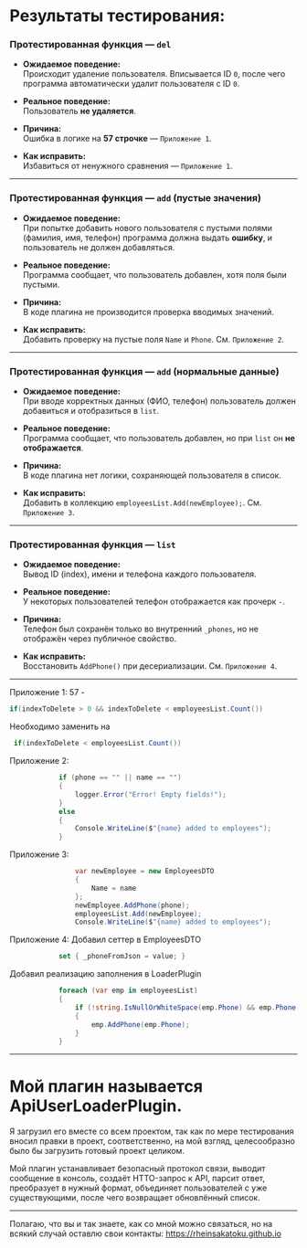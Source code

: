 # Результаты тестирования:

### Протестированная функция — `del`

- **Ожидаемое поведение:**  
  Происходит удаление пользователя. Вписывается ID `0`, после чего программа автоматически удалит пользователя с ID `0`.

- **Реальное поведение:**  
  Пользователь **не удаляется**.

- **Причина:**  
  Ошибка в логике на **57 строчке** — `Приложение 1`.

- **Как исправить:**  
  Избавиться от ненужного сравнения — `Приложение 1`.

---

### Протестированная функция — `add` (пустые значения)

- **Ожидаемое поведение:**  
  При попытке добавить нового пользователя с пустыми полями (фамилия, имя, телефон) программа должна выдать **ошибку**, и пользователь не должен добавляться.

- **Реальное поведение:**  
  Программа сообщает, что пользователь добавлен, хотя поля были пустыми.

- **Причина:**  
  В коде плагина не производится проверка вводимых значений.

- **Как исправить:**  
  Добавить проверку на пустые поля `Name` и `Phone`. См. `Приложение 2`.

---

### Протестированная функция — `add` (нормальные данные)

- **Ожидаемое поведение:**  
  При вводе корректных данных (ФИО, телефон) пользователь должен добавиться и отобразиться в `list`.

- **Реальное поведение:**  
  Программа сообщает, что пользователь добавлен, но при `list` он **не отображается**.

- **Причина:**  
  В коде плагина нет логики, сохраняющей пользователя в список.

- **Как исправить:**  
  Добавить в коллекцию `employeesList.Add(newEmployee);`. См. `Приложение 3`.

---

### Протестированная функция — `list`

- **Ожидаемое поведение:**  
  Вывод ID (index), имени и телефона каждого пользователя.

- **Реальное поведение:**  
  У некоторых пользователей телефон отображается как прочерк `-`.

- **Причина:**  
  Телефон был сохранён только во внутренний `_phones`, но не отображён через публичное свойство.

- **Как исправить:**  
  Восстановить `AddPhone()` при десериализации. См. `Приложение 4`.

---

Приложение 1:
57 -
```cs
if(indexToDelete > 0 && indexToDelete < employeesList.Count()) 
```
Необходимо заменить на
```cs
 if(indexToDelete < employeesList.Count())
```

Приложение 2:
```cs
            if (phone == "" || name == "")
            {
                logger.Error("Error! Empty fields!");
            }
            else
            {
                Console.WriteLine($"{name} added to employees");
            }
```

Приложение 3:
```cs
                var newEmployee = new EmployeesDTO
                {
                    Name = name
                };
                newEmployee.AddPhone(phone);
                employeesList.Add(newEmployee);
                Console.WriteLine($"{name} added to employees");
```

Приложение 4:
Добавил сеттер в EmployeesDTO
```cs
            set { _phoneFromJson = value; }
```

Добавил реализацию заполнения в LoaderPlugin
```cs
            foreach (var emp in employeesList)
            {
                if (!string.IsNullOrWhiteSpace(emp.Phone) && emp.Phone != "-")
                {
                    emp.AddPhone(emp.Phone);
                }
            }
```

---

# Мой плагин называется ApiUserLoaderPlugin.
Я загрузил его вместе со всем проектом, так как по мере тестирования вносил правки в проект, соответственно, на мой взгляд, целесообразно было бы загрузить готовый проект целиком. 

Мой плагин устанавливает безопасный протокол связи, выводит сообщение в консоль, создаёт HTTO-запрос к API, парсит ответ, преобразует в нужный формат, объединяет пользователей с уже существующими, после чего возвращает обновлённый список.

---

Полагаю, что вы и так знаете, как со мной можно связаться, но на всякий случай оставлю свои контакты: https://rheinsakatoku.github.io